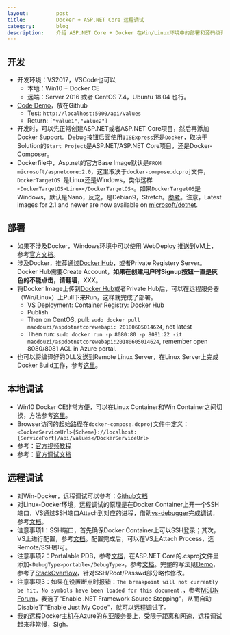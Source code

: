 ```yaml
---
layout:         post
title:          Docker + ASP.NET Core 远程调试
category:       blog
description:    介绍 ASP.NET Core + Docker 在Win/Linux环境中的部署和源码级调试方法
---
```


## 开发
- 开发环境：VS2017，VSCode也可以
	- 本地：Win10 + Docker CE
	- 远端：Server 2016 或者 CentOS 7.4，Ubuntu 18.04 也行。
- [Code Demo](https://github.com/wu-wenxiang/Training-AspDotNetCore-Docker-Public/tree/master/Docker-AspDotNetCore/AspDotNetCore-WebApi-Docker-Linux-RemoteDebug)，放在Github
	- Test: `http://localhost:5000/api/values`
	- Return: `["value1","value2"]`
- 开发时，可以先正常创建ASP.NET或者ASP.NET Core项目，然后再添加Docker Support。Debug按钮后面使用`IISExpress`还是`Docker`，取决于Solution的`Start Project`是ASP.NET/ASP.NET Core项目，还是Docker-Composer。
- Dockerfile中，Asp.net的官方Base Image默认是`FROM microsoft/aspnetcore:2.0`，这里取决于`docker-compose.dcproj`文件，`DockerTargetOS `是Linux还是Windows，类似这样`<DockerTargetOS>Linux</DockerTargetOS>`。如果`DockerTargetOS`是Windows，默认是Nano，反之，是Debian9，Stretch。[参考](https://github.com/aspnet/aspnet-docker/tree/master/2.0)。注意，Latest images for 2.1 and newer are now available on [microsoft/dotnet](https://hub.docker.com/r/microsoft/dotnet/).

## 部署
- 如果不涉及Docker，Windows环境中可以使用 WebDeploy 推送到VM上，参考[官方文档](https://github.com/aspnet/Tooling/blob/AspNetVMs/docs/create-asp-net-vm-with-webdeploy.md)。
- 涉及Docker，推荐通过[Docker Hub](https://hub.docker.com/)，或者Private Registery Server。Docker Hub需要Create Account，**如果在创建用户时Signup按钮一直是灰色的不能点击，请翻墙**，XXX。
- 将Docker Image上传到[Docker Hub](https://hub.docker.com/)或者Private Hub后，可以在远程服务器（Win/Linux）上Pull下来Run，这样就完成了部署。
	- VS Deployment: Container Registry: Docker Hub
	- Publish
	- Then on CentOS, pull: `sudo docker pull maodouzi/aspdotnetcorewebapi: 20180605014624`, not latest
	- Then run: `sudo docker run -p 8080:80 -p 8081:22 -it maodouzi/aspdotnetcorewebapi:20180605014624`, remember open 8080/8081 ACL in Azure portal.
- 也可以将编译好的DLL发送到Remote Linux Server，在Linux Server上完成Docker Build工作，参考[这里](https://www.cnblogs.com/keepcodingforever/p/6698862.html)。

## 本地调试
- Win10 Docker CE非常方便，可以在Linux Container和Win Container之间切换，方法参考[这里](https://stackoverflow.com/questions/46779911/asp-net-core-docker-build-error)。
- Browser访问的起始路径在`docker-compose.dcproj`文件中定义：`<DockerServiceUrl>{Scheme}://localhost:{ServicePort}/api/values</DockerServiceUrl>`
- 参考：[官方视频教程](https://channel9.msdn.com/Events/Visual-Studio/Visual-Studio-2017-Launch/T115)
- 参考：[官方调试文档](https://docs.microsoft.com/en-us/aspnet/core/host-and-deploy/docker/visual-studio-tools-for-docker?view=aspnetcore-2.1)

## 远程调试
- 对Win-Docker，远程调试可以参考：[Github文档](https://github.com/riskfirst/debugging-aspnet-core-windows-docker)
- 对Linux-Docker环境，远程调试的原理是在Docker Container上开一个SSH端口，VS通过SSH端口Attach到对应的进程，借助[vs-debugger](https://aka.ms/getvsdbgsh)完成调试，参考[文档](https://github.com/Microsoft/MIEngine/wiki/Offroad-Debugging-of-.NET-Core-on-Linux---OSX-from-Visual-Studio)。
- 注意事项1：SSH端口，首先确保Docker Container上可以SSH登录；其次，VS上进行配置，参考[文档](https://blogs.msdn.microsoft.com/devops/2017/01/26/debugging-net-core-on-unix-over-ssh/)。配置完成后，可以在VS上Attach Process，选Remote/SSH即可。
- 注意事项2：Portalable PDB，参考[文档](https://github.com/dotnet/core/blob/master/Documentation/diagnostics/portable_pdb.md)，在ASP.NET Core的.csproj文件里添加`<DebugType>portable</DebugType>`，参考[文档](https://github.com/OmniSharp/omnisharp-vscode/wiki/Portable-PDBs)。完整的写法见[Demo](https://github.com/wu-wenxiang/Training-AspDotNetCore-Docker-Public/tree/master/Docker-AspDotNetCore/AspDotNetCore-WebApi-Docker-Linux-RemoteDebug)，参考了[StackOverflow](https://stackoverflow.com/questions/48661857/how-to-debug-a-net-core-app-runnig-in-linux-docker-container-from-visual-studio)，针对SSH/Root/Passwd部分略作修改。
- 注意事项3：如果在设置断点时报错：`The breakpoint will not currently be hit. No symbols have been loaded for this document.`，参考[MSDN Forum](https://social.msdn.microsoft.com/Forums/sqlserver/en-US/1d06342e-4aca-45bc-bcb3-830bb20faff0/cant-remote-debug-azure-api-app?forum=vsdebug)，我选了"Enable .NET Framework Source Stepping"，从而自动Disable了"Enable Just My Code"，就可以远程调试了。
- 我的远程Docker主机在Azure的东亚服务器上，受限于距离和网速，远程调试起来非常慢，Sigh。
